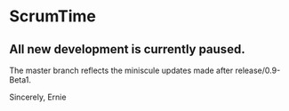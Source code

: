 # ScrumTime #

## All new development is currently paused.
The master branch reflects the miniscule updates made after release/0.9-Beta1.

Sincerely,
Ernie

